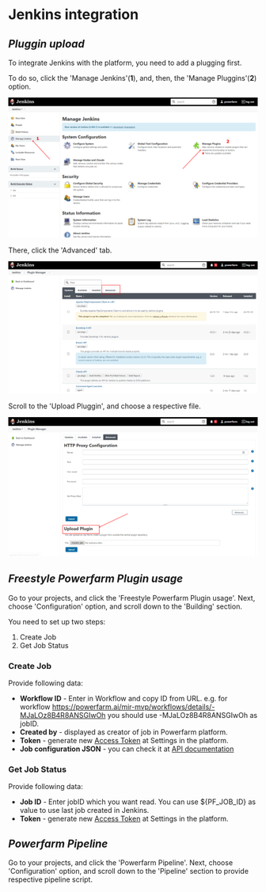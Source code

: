 # Jenkins integration



## ***Pluggin upload***

To integrate Jenkins with the platform, you need to add a plugging first.

To do so, click the 'Manage Jenkins'(**1**), and, then, the 'Manage Pluggins'(**2**) option.

![plug](https://github.com/mirpl/mvp-ta-knowledge-base/blob/master/assets/imeges8/image3.png?raw=true)


There, click the 'Advanced' tab.

![adv](https://github.com/mirpl/mvp-ta-knowledge-base/blob/master/assets/imeges8/image2.png?raw=true)

Scroll to the 'Upload Pluggin', and choose a respective file.

![apl](https://github.com/mirpl/mvp-ta-knowledge-base/blob/master/assets/imeges8/image1.png?raw=true)

## ***Freestyle Powerfarm Plugin usage***

Go to your projects, and click the 'Freestyle Powerfarm Plugin usage'. Next, choose 'Configuration' option, and scroll down to the 'Building' section. 

You need to set up two steps:

1. Create Job
2. Get Job Status

### Create Job

Provide following data:

- **Workflow ID** - Enter in Workflow and copy ID from URL. e.g. for workflow https://powerfarm.ai/mir-mvp/workflows/details/-MJaLOz8B4R8ANSGIwOh you should use -MJaLOz8B4R8ANSGIwOh as jobID.
- **Created by** - displayed as creator of job in Powerfarm platform.
- **Token** - generate new [Access Token](https://docs.powerfarm.ai/docs/mvp-ta-knowledge-base/docs/Using-the-Platform/Settings/Access-Token.md) at Settings in the platform.
- **Job configuration JSON** - you can check it at [API documentation](https://docs.powerfarm.ai/docs/mvp-ta-knowledge-base/PF-API.v1.json/paths/~1jobs/post)

### Get Job Status

Provide following data:

- **Job ID** - Enter jobID which you want read. You can use ${PF_JOB_ID} as value to use last job created in Jenkins.
- **Token** - generate new [Access Token](https://docs.powerfarm.ai/docs/mvp-ta-knowledge-base/docs/Using-the-Platform/Settings/Access-Token.md) at Settings in the platform.

## ***Powerfarm Pipeline*** 

Go to your projects, and click the 'Powerfarm Pipeline'. Next, choose 'Configuration' option, and scroll down to the 'Pipeline' section to provide respective pipeline script. 